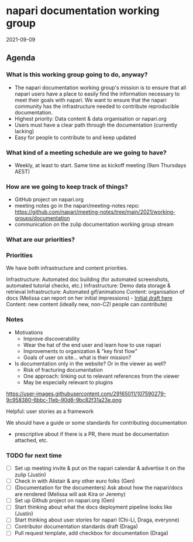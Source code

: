 # napari documentation working group

2021-09-09

## Agenda

### What is this working group going to do, anyway?
- The napari documentation working group's mission is to ensure that all napari users have a place to easily find the information necessary to meet their goals with napari. We want to ensure that the napari community has the infrastructure needed to contribute reproducible documentation.
- Highest priority: Data content & data organisation or napari.org
- Users must have a clear path through the documentation (currently lacking)
- Easy for people to contribute to and keep updated

### What kind of a meeting schedule are we going to have?
- Weekly, at least to start. Same time as kickoff meeting (9am Thursdays AEST)

### How are we going to keep track of things?
- GitHub project on napari.org
- meeting notes go in the napari/meeting-notes repo: https://github.com/napari/meeting-notes/tree/main/2021/working-groups/documentation
- communication on the zulip documentation working group stream
### What are our priorities?

### Priorities
We have both infrastructure and content priorities.

Infrastructure: Automated doc building (for automated screenshots, automated tutorial checks, etc.)
Infrastructure: Demo data storage & retrieval
Infrastructure: Automated gif/animations
Content: organisation of docs (Melissa can report on her initial impressions)
    - [Initial draft here](https://docs.google.com/document/d/1oNXHvVZuUb2G1P8A6ipVqtYX2XoTJZUxFlmFkIvox4c/edit?usp=sharing)
Content: new content (ideally new, non-CZI people can contribute)


### Notes

- Motivations
    - Improve discoverability
    - Wear the hat of the end user and learn how to use napari
    - Improvements to organization & "key first flow"
    - Goals of user on site... what is their mission?
- Is documentation only in the website? Or in the viewer as well?
    - Risk of fracturing documentation
    - One approach: linking out to relevant references from the viewer
    - May be especially relevant to plugins


https://user-images.githubusercontent.com/29165011/107590279-9c958380-6bbc-11eb-90d8-9bc82f31a23e.png

Helpful: user stories as a framework

We should have a guide or some standards for contributing documentation
- prescriptive about if there is a PR, there must be documentation attached, etc.

### TODO for next time
- [ ] Set up meeting invite & put on the napari calendar & advertise it on the zulip (Justin)
- [ ] Check in with Alistair & any other euro folks (Gen)
- [ ] (Documentation for the documenters) Ask about how the napari/docs are rendered (Melissa will ask Kira or Jeremy)
- [ ] Set up Github project on napari.org (Gen)
- [ ] Start thinking about what the docs deployment pipeline looks like (Justin)
- [ ] Start thinking about user stories for napari (Chi-Li, Draga, everyone)
- [ ] Contributor documentation standards draft (Draga)
- [ ] Pull request template, add checkbox for documentation (Draga)
